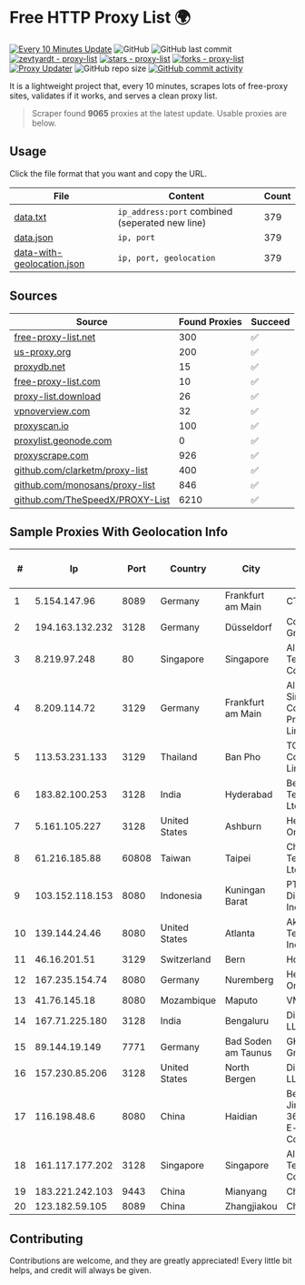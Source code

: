 
# Free HTTP Proxy List 🌍

[![Every 10 Minutes Update](https://github.com/mertguvencli/http-proxy-list/actions/workflows/main.yml/badge.svg?branch=main)](https://github.com/mertguvencli/http-proxy-list/actions/workflows/main.yml)
![GitHub](https://img.shields.io/github/license/mertguvencli/http-proxy-list)
![GitHub last commit](https://img.shields.io/github/last-commit/mertguvencli/http-proxy-list)
[![zevtyardt - proxy-list](https://img.shields.io/static/v1?label=zevtyardt&message=proxy-list&color=blue&logo=github)](https://github.com/zevtyardt/proxy-list "Go to GitHub repo")
[![stars - proxy-list](https://img.shields.io/github/stars/zevtyardt/proxy-list?style=social)](https://github.com/zevtyardt/proxy-list)
[![forks - proxy-list](https://img.shields.io/github/forks/zevtyardt/proxy-list?style=social)](https://github.com/zevtyardt/proxy-list)
[![Proxy Updater](https://github.com/zevtyardt/proxy-list/workflows/Proxy%20Updater/badge.svg)](https://github.com/zevtyardt/proxy-list/actions?query=workflow:"Proxy+Updater")
![GitHub repo size](https://img.shields.io/github/repo-size/zevtyardt/proxy-list)
[![GitHub commit activity](https://img.shields.io/github/commit-activity/m/zevtyardt/proxy-list?logo=commits)](https://github.com/zevtyardt/proxy-list/commits/main)

It is a lightweight project that, every 10 minutes, scrapes lots of free-proxy sites, validates if it works, and serves a clean proxy list.

> Scraper found **9065** proxies at the latest update. Usable proxies are below.

## Usage

Click the file format that you want and copy the URL.

|File|Content|Count|
|----|-------|-----|
|[data.txt](https://raw.githubusercontent.com/mertguvencli/http-proxy-list/main/proxy-list/data.txt)|`ip_address:port` combined (seperated new line)|379|
|[data.json](https://raw.githubusercontent.com/mertguvencli/http-proxy-list/main/proxy-list/data.json)|`ip, port`|379|
|[data-with-geolocation.json](https://raw.githubusercontent.com/mertguvencli/http-proxy-list/main/proxy-list/data-with-geolocation.json)|`ip, port, geolocation`|379|

## Sources

|Source|Found Proxies|Succeed|
|------|-------------|-------|
|[free-proxy-list.net](https://free-proxy-list.net)|300|✅|
|[us-proxy.org](https://www.us-proxy.org)|200|✅|
|[proxydb.net](http://proxydb.net)|15|✅|
|[free-proxy-list.com](https://free-proxy-list.com/?page=&port=&type%5B%5D=http&type%5B%5D=https&up_time=0&search=Search)|10|✅|
|[proxy-list.download](https://www.proxy-list.download/HTTP)|26|✅|
|[vpnoverview.com](https://vpnoverview.com/privacy/anonymous-browsing/free-proxy-servers)|32|✅|
|[proxyscan.io](https://www.proxyscan.io)|100|✅|
|[proxylist.geonode.com](https://proxylist.geonode.com/api/proxy-list?limit=300&page=1&sort_by=lastChecked&sort_type=desc&protocols=http,https)|0|✅|
|[proxyscrape.com](https://api.proxyscrape.com/v2/?request=displayproxies&protocol=http&timeout=10000&country=all&ssl=all&anonymity=all)|926|✅|
|[github.com/clarketm/proxy-list](https://raw.githubusercontent.com/clarketm/proxy-list/master/proxy-list-raw.txt)|400|✅|
|[github.com/monosans/proxy-list](https://raw.githubusercontent.com/monosans/proxy-list/main/proxies/http.txt)|846|✅|
|[github.com/TheSpeedX/PROXY-List](https://raw.githubusercontent.com/TheSpeedX/PROXY-List/master/http.txt)|6210|✅|


## Sample Proxies With Geolocation Info

|#|Ip|Port|Country|City|Internet Service Provider|
|-|--|----|-------|----|-------------------------|
|1|5.154.147.96|8089|Germany|Frankfurt am Main|CTE|
|2|194.163.132.232|3128|Germany|Düsseldorf|Contabo GmbH|
|3|8.219.97.248|80|Singapore|Singapore|Alibaba (US) Technology Co., Ltd.|
|4|8.209.114.72|3129|Germany|Frankfurt am Main|Alibaba.com Singapore E-Commerce Private Limited|
|5|113.53.231.133|3129|Thailand|Ban Pho|TOT Public Company Limited|
|6|183.82.100.253|3128|India|Hyderabad|Beam Telecom Pvt Ltd|
|7|5.161.105.227|3128|United States|Ashburn|Hetzner Online GmbH|
|8|61.216.185.88|60808|Taiwan|Taipei|Chunghwa Telecom Co., Ltd.|
|9|103.152.118.153|8080|Indonesia|Kuningan Barat|PT Herza Digital Indonesia|
|10|139.144.24.46|8080|United States|Atlanta|Akamai Technologies, Inc.|
|11|46.16.201.51|3129|Switzerland|Bern|Hosteur SA|
|12|167.235.154.74|8080|Germany|Nuremberg|Hetzner Online GmbH|
|13|41.76.145.18|8080|Mozambique|Maputo|VM  S.A|
|14|167.71.225.180|3128|India|Bengaluru|DigitalOcean, LLC|
|15|89.144.19.149|7771|Germany|Bad Soden am Taunus|GHOSTnet GmbH|
|16|157.230.85.206|3128|United States|North Bergen|DigitalOcean, LLC|
|17|116.198.48.6|8080|China|Haidian|Beijing Jingdong 360 Degree E-commerce Co., Ltd.|
|18|161.117.177.202|3128|Singapore|Singapore|Alibaba (US) Technology Co.|
|19|183.221.242.103|9443|China|Mianyang|China Mobile|
|20|123.182.59.105|8089|China|Zhangjiakou|Chinanet|



## Contributing

Contributions are welcome, and they are greatly appreciated! Every
little bit helps, and credit will always be given.

